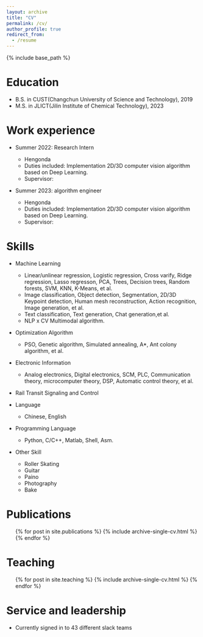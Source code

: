 ```yaml
---
layout: archive
title: "CV"
permalink: /cv/
author_profile: true
redirect_from:
  - /resume
---
```


{% include base_path %}

Education
======
* B.S. in CUST(Changchun University of Science and Technology), 2019
* M.S. in JLICT(Jilin Institute of Chemical Technology), 2023

Work experience
======
* Summer 2022: Research Intern
  * Hengonda
  * Duties included: Implementation 2D/3D computer vision algorithm based on Deep Learning.
  * Supervisor: 

* Summer 2023: algorithm engineer
  * Hengonda
  * Duties included: Implementation 2D/3D computer vision algorithm based on Deep Learning.
  * Supervisor:
  
Skills
======
* Machine Learning
  * Linear/unlinear regression, Logistic regression, Cross varify, Ridge regression, Lasso regresson, PCA, Trees, Decision trees, Random forests, SVM, KNN, K-Means, et al.
  * Image classification, Object detection, Segmentation, 2D/3D Keypoint detection, Human mesh reconstruction, Action recognition, Image generation, et al.
  * Text classification, Text generation, Chat generation,et al.
  * NLP x CV Multimodal algorithm.
* Optimization Algorithm
  * PSO, Genetic algorithm, Simulated annealing, A*, Ant colony algorithm, et al.
* Electronic Information
  * Analog electronics, Digital electronics, SCM, PLC, Communication theory, microcomputer theory, DSP, Automatic control theory, et al.
* Rail Transit Signaling and Control
* Language
  * Chinese, English
* Programming Language
  * Python, C/C++, Matlab, Shell, Asm.

* Other Skill
  * Roller Skating
  * Guitar
  * Paino
  * Photography
  * Bake

Publications
======
  <ul>{% for post in site.publications %}
    {% include archive-single-cv.html %}
  {% endfor %}</ul>
  
  
Teaching
======
  <ul>{% for post in site.teaching %}
    {% include archive-single-cv.html %}
  {% endfor %}</ul>
  
Service and leadership
======
* Currently signed in to 43 different slack teams
